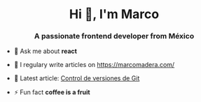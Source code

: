 <!--
**MarcoMadera/MarcoMadera** is a ✨ _special_ ✨ repository because its `README.md` (this file) appears on your GitHub profile.

Here are some ideas to get you started:

- 🔭 I’m currently working on ...
- 🌱 I’m currently learning ...
- 👯 I’m looking to collaborate on ...
- 🤔 I’m looking for help with ...
- 💬 Ask me about ...
- 📫 How to reach me: ...
- 😄 Pronouns: ...
- ⚡ Fun fact: ...
-->

<h1 align="center">Hi 👋, I'm Marco</h1>
<h3 align="center">A passionate frontend developer from México</h3>

- 💬 Ask me about **react**

- 📝 I regulary write articles on https://marcomadera.com/

- 📝 Latest article: [Control de versiones de Git](https://marcomadera.com/blog/git)

- ⚡ Fun fact **coffee is a fruit**
